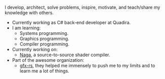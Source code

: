 I develop, architect, solve problems, inspire, motivate, and teach/share my knowledge with others.

* Currently working as C# back-end developer at Quadira.
* I am learning:
  * Systems programming.
  * Graphics programming.
  * Compiler programming.
* Currently working on:
  * [Naga](https://github.com/gfx-rs/naga), a source-to-source shader compiler.
* Part of the awesome organization:
  * [gfx-rs](https://github.com/gfx-rs), they helped me immensely to push me to my limits and to learn me a lot of things.
